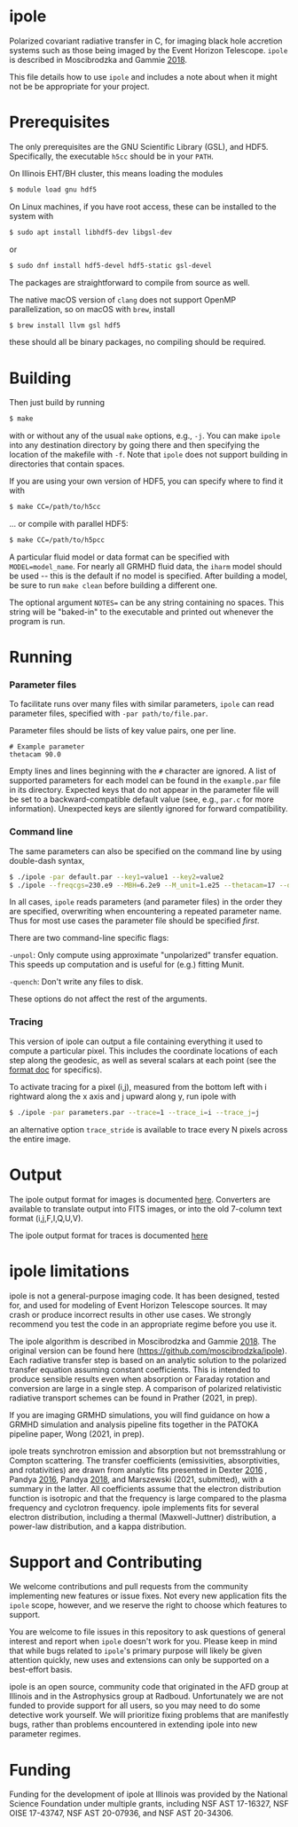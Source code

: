 # ipole
Polarized covariant radiative transfer in C, for imaging black hole accretion systems such as those being imaged by the Event Horizon Telescope. `ipole` is described in Moscibrodzka and Gammie [2018](https://ui.adsabs.harvard.edu/abs/2018MNRAS.475...43M/abstract).

This file details how to use `ipole` and includes a note about when it might not be be appropriate for your project.

# Prerequisites

The only prerequisites are the GNU Scientific Library (GSL), and HDF5. Specifically, the executable ```h5cc``` should be in your ```PATH```.

On Illinois EHT/BH cluster, this means loading the modules
```bash
$ module load gnu hdf5
```

On Linux machines, if you have root access, these can be installed to the system with
```bash
$ sudo apt install libhdf5-dev libgsl-dev
```
or
```bash
$ sudo dnf install hdf5-devel hdf5-static gsl-devel
```
The packages are straightforward to compile from source as well.

The native macOS version of ```clang``` does not support OpenMP parallelization, so on macOS with ```brew```, install
```bash
$ brew install llvm gsl hdf5
```
these should all be binary packages, no compiling should be required.

# Building

Then just build by running

```bash
$ make
```
with or without any of the usual ```make``` options, e.g., ```-j```.  You can 
make `ipole` into any destination directory by going there and then 
specifying the location of the makefile with ```-f```.  Note that
`ipole` does not support building in directories that contain spaces.

If you are using your own version of HDF5, you can specify where to find it with
```bash
$ make CC=/path/to/h5cc
```

... or compile with parallel HDF5:

```bash
$ make CC=/path/to/h5pcc
```

A particular fluid model or data format can be specified with
```MODEL=model_name```. For nearly all GRMHD fluid data, the ```iharm``` model
should be used -- this is the default if no model is specified.  After building
a model, be sure to run ```make clean``` before building a different one.

The optional argument ```NOTES=``` can be any string containing no spaces.
This string will be "baked-in" to the executable and printed out whenever the
program is run.

# Running

### Parameter files

To facilitate runs over many files with similar parameters,
`ipole` can read parameter files, specified with
```-par path/to/file.par```.

Parameter files should be lists of key value pairs, one per line.

```
# Example parameter
thetacam 90.0
```

Empty lines and lines beginning with the ```#``` character are ignored. A list of supported parameters for each model can be found in the ```example.par``` file in its directory. Expected keys that do not appear in the parameter file will be set to a backward-compatible default value (see, e.g., ```par.c``` for more information). Unexpected keys are silently ignored for forward compatibility.

### Command line

The same parameters can also be specified on the command line by using double-dash syntax,

```bash
$ ./ipole -par default.par --key1=value1 --key2=value2
$ ./ipole --freqcgs=230.e9 --MBH=6.2e9 --M_unit=1.e25 --thetacam=17 --dump=/path/to/dump.h5 --outfile=image.h5
```

In all cases, ```ipole``` reads parameters (and parameter files) in the order  they are specified, overwriting when encountering a repeated parameter name. Thus for most use cases the parameter file should be specified *first*.

There are two command-line specific flags:

```-unpol```: Only compute using approximate "unpolarized" transfer equation. This speeds up computation and is useful for (e.g.) fitting Munit.

```-quench```: Don't write any files to disk.

These options do not affect the rest of the arguments.

### Tracing

This version of ipole can output a file containing everything it used to compute
a particular pixel.  This includes the coordinate locations of each step along
the geodesic, as well as several scalars at each point (see the
[format doc](https://github.com/AFD-Illinois/docs/wiki/Trace-File-Output-Format)
for specifics).

To activate tracing for a pixel (i,j), measured from the bottom left with i
rightward along the x axis and j upward along y, run ipole with

```bash
$ ./ipole -par parameters.par --trace=1 --trace_i=i --trace_j=j
```

an alternative option ```trace_stride``` is available to trace every N pixels
across the entire image.

# Output

The ipole output format for images is documented
[here](https://github.com/AFD-Illinois/docs/wiki/Image-Format).
Converters are available to translate output into FITS images, or into the old
7-column text format (i,j,F,I,Q,U,V).

The ipole output format for traces is documented
[here](https://github.com/AFD-Illinois/docs/wiki/Trace-File-Output-Format)

# ipole limitations

ipole is not a general-purpose imaging code. It has been designed, tested for,
and used for modeling of Event Horizon Telescope sources.  It may crash or
produce incorrect results in other use cases.  We strongly recommend you test
the code in an appropriate regime before you use it.

The ipole algorithm is described in Moscibrodzka and Gammie 
[2018](https://ui.adsabs.harvard.edu/abs/2018MNRAS.475...43M/abstract).  The
original version can be found here (https://github.com/moscibrodzka/ipole).
Each radiative transfer step is based on an analytic solution to the
polarized transfer equation assuming constant coefficients. This
is intended to produce sensible results even when absorption or Faraday rotation
and conversion are large in a single step.  A comparison of
polarized relativistic radiative transport schemes can be found in
Prather (2021, in prep).

If you are imaging GRMHD simulations, you will find guidance on how a GRMHD
simulation and analysis pipeline fits together in the PATOKA pipeline paper,
Wong (2021, in prep).

ipole treats synchrotron emission and absorption but not bremsstrahlung or Compton
scattering.  The transfer coefficients (emissivities, absorptivities, and rotativities)
are drawn from analytic fits presented
in Dexter [2016](https://ui.adsabs.harvard.edu/abs/2016MNRAS.462..115D/abstract) , Pandya 
[2016](https://ui.adsabs.harvard.edu/abs/2016ApJ...822...34P/abstract), Pandya 
[2018](https://ui.adsabs.harvard.edu/abs/2018ApJ...868...13P/abstract), and
Marszewski (2021, submitted), with a summary in the latter.  All coefficients assume that
the electron distribution function is isotropic and that the frequency is large compared
to the plasma frequency and cyclotron frequency. ipole implements fits for several electron
distribution, including a thermal (Maxwell-Juttner) distribution, a power-law distribution,
and a kappa distribution.

# Support and Contributing

We welcome contributions and pull requests from the community implementing new features or
issue fixes.  Not every new application fits the `ipole` scope, however, and we reserve
the right to choose which features to support.

You are welcome to file issues in this repository to ask questions of general interest and
report when `ipole` doesn't work for you. Please keep in mind that while bugs related to
`ipole`'s primary purpose will likely be given attention quickly, new uses and extensions
can only be supported on a best-effort basis.

ipole is an open source, community code that originated in the AFD group at Illinois
and in the Astrophysics group at Radboud.  Unfortunately we are not funded to provide support for all
users, so you may need to do some detective work yourself.  We will prioritize
fixing problems that are manifestly bugs, rather than problems encountered in
extending ipole into new parameter regimes.

# Funding

Funding for the development of ipole at Illinois was provided by the National
Science Foundation under multiple grants, including NSF AST 17-16327,
NSF OISE 17-43747, NSF AST 20-07936, and NSF AST 20-34306.


